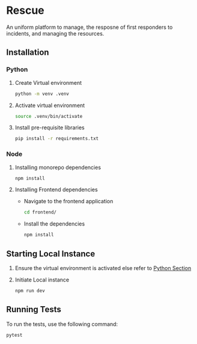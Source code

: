 # Rescue

An uniform platform to manage, the resposne of first responders to incidents, and managing the resources.

## Installation

### Python

1. Create Virtual environment

    ``` bash 
    python -m venv .venv
    ```

2. Activate virtual environment

    ```bash
    source .venv/bin/activate
    ```

3. Install pre-requisite libraries
    ```bash
    pip install -r requirements.txt
    ```

### Node

1. Installing monorepo dependencies
    ```bash
    npm install
    ```

2. Installing Frontend dependencies
    * Navigate to the frontend application

        ```bash
        cd frontend/
        ```
    
    * Install the dependencies
        ```bash
        npm install
        ```

## Starting Local Instance

1. Ensure the virtual environment is activated else refer to [Python Section](#python)

2. Initiate Local instance
    ```bash
    npm run dev
    ```

## Running Tests

To run the tests, use the following command:

```bash
pytest
```
